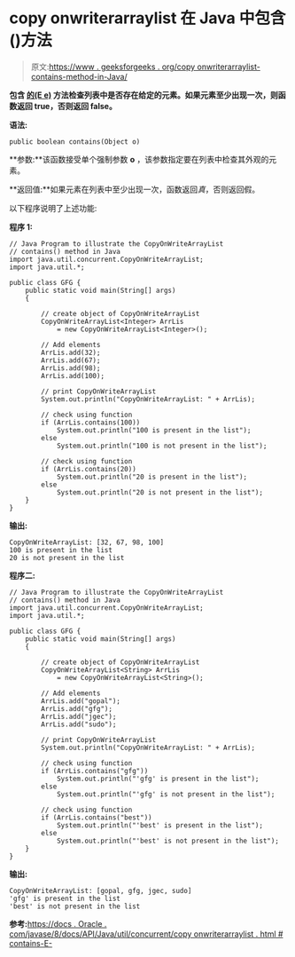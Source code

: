 # copy onwriterarraylist 在 Java 中包含()方法

> 原文:[https://www . geeksforgeeks . org/copy onwriterarraylist-contains-method-in-Java/](https://www.geeksforgeeks.org/copyonwritearraylist-contains-method-in-java/)

**包含 **[的(E e)](https://www.geeksforgeeks.org/copyonwritearraylist-in-java/)** 方法检查列表中是否存在给定的元素。如果元素至少出现一次，则函数返回 true，否则返回 false。**

**语法:**

```
public boolean contains(Object o)
```

**参数:**该函数接受单个强制参数 **o** ，该参数指定要在列表中检查其外观的元素。

**返回值:**如果元素在列表中至少出现一次，函数返回*真*，否则返回假。

以下程序说明了上述功能:

**程序 1:**

```
// Java Program to illustrate the CopyOnWriteArrayList
// contains() method in Java
import java.util.concurrent.CopyOnWriteArrayList;
import java.util.*;

public class GFG {
    public static void main(String[] args)
    {

        // create object of CopyOnWriteArrayList
        CopyOnWriteArrayList<Integer> ArrLis
            = new CopyOnWriteArrayList<Integer>();

        // Add elements
        ArrLis.add(32);
        ArrLis.add(67);
        ArrLis.add(98);
        ArrLis.add(100);

        // print CopyOnWriteArrayList
        System.out.println("CopyOnWriteArrayList: " + ArrLis);

        // check using function
        if (ArrLis.contains(100))
            System.out.println("100 is present in the list");
        else
            System.out.println("100 is not present in the list");

        // check using function
        if (ArrLis.contains(20))
            System.out.println("20 is present in the list");
        else
            System.out.println("20 is not present in the list");
    }
}
```

**输出:**

```
CopyOnWriteArrayList: [32, 67, 98, 100]
100 is present in the list
20 is not present in the list

```

**程序二:**

```
// Java Program to illustrate the CopyOnWriteArrayList
// contains() method in Java
import java.util.concurrent.CopyOnWriteArrayList;
import java.util.*;

public class GFG {
    public static void main(String[] args)
    {

        // create object of CopyOnWriteArrayList
        CopyOnWriteArrayList<String> ArrLis
            = new CopyOnWriteArrayList<String>();

        // Add elements
        ArrLis.add("gopal");
        ArrLis.add("gfg");
        ArrLis.add("jgec");
        ArrLis.add("sudo");

        // print CopyOnWriteArrayList
        System.out.println("CopyOnWriteArrayList: " + ArrLis);

        // check using function
        if (ArrLis.contains("gfg"))
            System.out.println("'gfg' is present in the list");
        else
            System.out.println("'gfg' is not present in the list");

        // check using function
        if (ArrLis.contains("best"))
            System.out.println("'best' is present in the list");
        else
            System.out.println("'best' is not present in the list");
    }
}
```

**输出:**

```
CopyOnWriteArrayList: [gopal, gfg, jgec, sudo]
'gfg' is present in the list
'best' is not present in the list

```

**参考:**[https://docs . Oracle . com/javase/8/docs/API/Java/util/concurrent/copy onwriterarraylist . html # contains-E-](https://docs.oracle.com/javase/8/docs/api/java/util/concurrent/CopyOnWriteArrayList.html#contains-E-)